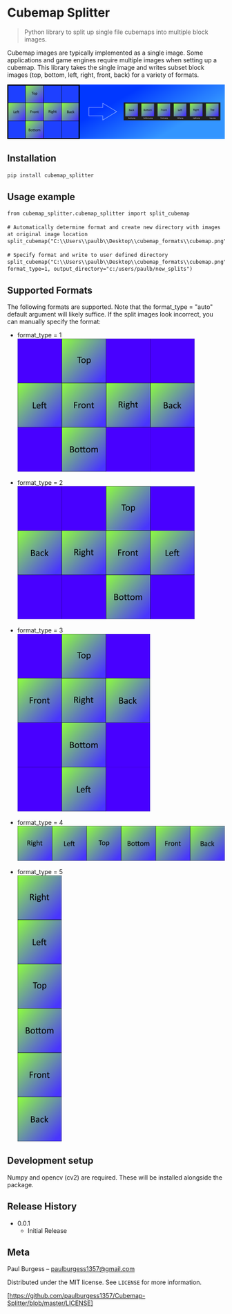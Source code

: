 # Cubemap Splitter

> Python library to split up single file cubemaps into multiple block images.

Cubemap images are typically implemented as a single image.  Some applications and game engines require multiple images when setting up a cubemap.  This library takes the single image and writes subset block images (top, bottom, left, right, front, back) for a variety of formats.

![](images/github_image_example.png)

## Installation

```sh
pip install cubemap_splitter
```

## Usage example

```
from cubemap_splitter.cubemap_splitter import split_cubemap

# Automatically determine format and create new directory with images at original image location
split_cubemap("C:\\Users\\paulb\\Desktop\\cubemap_formats\\cubemap.png")

# Specify format and write to user defined directory
split_cubemap("C:\\Users\\paulb\\Desktop\\cubemap_formats\\cubemap.png", format_type=1, output_directory="c:/users/paulb/new_splits")

```

## Supported Formats
The following formats are supported.  Note that the format_type = "auto" default argument will likely suffice.  If the split images look incorrect, you can manually specify the format:

* format_type = 1  
![](images/format_type_1.png)  
  
  
* format_type = 2  
![](images/format_type_2.png)  
  
  
* format_type = 3  
![](images/format_type_3.png)  
  
* format_type = 4  
![](images/format_type_4.png)  
  
* format_type = 5    
![](images/format_type_5.png)  
  
## Development setup

Numpy and opencv (cv2) are required.  These will be installed alongside the package.


## Release History

* 0.0.1
    * Initial Release

## Meta

Paul Burgess – paulburgess1357@gmail.com

Distributed under the MIT license. See ``LICENSE`` for more information.

[https://github.com/paulburgess1357/Cubemap-Splitter/blob/master/LICENSE]
